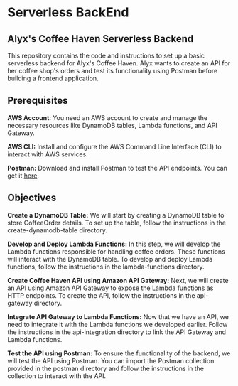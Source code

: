 # **Serverless BackEnd**
## Alyx's Coffee Haven Serverless Backend

This repository contains the code and instructions to set up a basic serverless backend for Alyx's Coffee Haven. Alyx wants to create an API for her coffee shop's orders and test its functionality using Postman before building a frontend application.

## Prerequisites
**AWS Account**: You need an AWS account to create and manage the necessary resources like DynamoDB tables, Lambda functions, and API Gateway.

**AWS CLI:** Install and configure the AWS Command Line Interface (CLI) to interact with AWS services.

**Postman:** Download and install Postman to test the API endpoints. You can get it [here](https://www.postman.com/).

## Objectives
**Create a DynamoDB Table:**
We will start by creating a DynamoDB table to store CoffeeOrder details. To set up the table, follow the instructions in the create-dynamodb-table directory.

**Develop and Deploy Lambda Functions:**
In this step, we will develop the Lambda functions responsible for handling coffee orders. These functions will interact with the DynamoDB table. To develop and deploy Lambda functions, follow the instructions in the lambda-functions directory.

**Create Coffee Haven API using Amazon API Gateway:**
Next, we will create an API using Amazon API Gateway to expose the Lambda functions as HTTP endpoints. To create the API, follow the instructions in the api-gateway directory.

**Integrate API Gateway to Lambda Functions:**
Now that we have an API, we need to integrate it with the Lambda functions we developed earlier. Follow the instructions in the api-integration directory to link the API Gateway and Lambda functions.

**Test the API using Postman:**
To ensure the functionality of the backend, we will test the API using Postman. You can import the Postman collection provided in the postman directory and follow the instructions in the collection to interact with the API.
